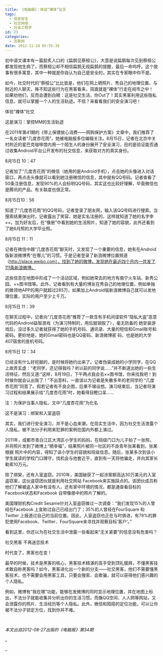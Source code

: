 ```yaml
---
title: 《电脑报》：体验“裸体”社交
tags:
  - 信息安全
  - 社交网络
  - 社会工程学
id: 23
categories:
  - 互联网
date: 2012-11-18 05:55:39
---
```


初中语文课本有一篇脍炙人口的《扁鹊见蔡桓公》，大意是说扁鹊每次见到蔡桓公都发现他生病了，而蔡桓公却不相信扁鹊无视扁鹊的提醒，最后一命呜呼。这个故事有很多寓意，其中一种就是你自认为自己是安全的，其实在专家眼中你不是。

如今，社交时代的“蔡桓公”比比皆是，他们在网上晒照片、秀自己的地理位置、与附近的人聊天，殊不知这些行为在黑客看来，简直就是“裸体”行走在闹市之中！ 如果劝他们，反而会遭到白眼：这是社交生活，你Out了！其实黑客利用这些隐私信息，就可以掌握一个人的生活轨迹。不信？来看看我们的安全演习吧！

体验“裸体”社交

这是演习：掌控MM的生活轨迹

在2011年第41期的《带上保镖放心消费——网购保护方案》文章中，我们推荐了一名女读者“几度杏花雨”，她被电脑报多位编辑关注。8月15日，记者在北京中关村附近的星巴克咖啡馆内用一个陌生人的身份展开了安全演习，目的是验证能否通过收集Android平台公开发布的社交信息，来获取对方的真实身份。

8月15日 10：47

记者加了“几度杏花雨”的微信（她用的是Android手机），点击她的头像进入对话窗口，再点击头像就可以看到她注册微信的信息，其中就有QQ号码。记者查看了50条注册信息，发现90%的人会标明QQ号码，其实这也比较好理解，毕竟微信也是腾讯的产品，有关联度也很正常。

8月15日10：56

知道了“几度杏花雨”的QQ号码，记者登录了朋友网，输入该QQ号码进行搜索。当搜索结果弹出时，记者露出了笑容，她是实名注册的，这样就知道了她的名字李××。加为好友后，在“像册”中看到她的生活照片，知道了她的容貌，此外还看到了她6月照的大学毕业照。

8月15日 11：11

记者在微信中跟“几度杏花雨”聊天时，又发现了一个重要的信息，她有在Android版新浪微博秀“在哪儿”的习惯。于是记者登录了新浪微博位置频道（http://place.weibo.com），找到了她的微博，发现她在最近四个月内一共发了111条新浪微博。

这些信息在地图中形成了一个活动区域，例如她常去的地方有南宁火车站、新秀公园、××图书馆等。此外，记者看到有大量的博友在秀自己的地理位置，例如单独的微领地APP的用户就超过285万，如果加上Android版新浪微博自己就可以发地理位置，实际的用户至少上千万。

8月15日 11：39

在聊天过程中，记者向“几度杏花雨”推荐了一款含有手机间谍软件“隐私大盗”恶意代码的Android益智游戏（为演习特制的，用后就销毁了），毫无防备的 她安装游戏后，没过多久记者就获得了她的手机号码、通讯录、大量的短信和Gmail账号和密码。更妙地是，她的Gmail密码也是QQ密码、新浪微博密 码，也是她的大学407宿舍的座机号码。

8月15日 12：34

已经没有什么好挖掘的，是时候将她约出来了。记者伪装成她的小学同学，在QQ上故弄玄虚：“老同学，还记得我吗？听以前的同学说……”并不断道出她的一些生 活特征，然后又道:“这样，8月19日，下午两点我会去××图书馆，你来找我吧！到时候你就会认出我了！”不出意料，一直误以为记者是失散多年的老同学的 “几度杏花雨”同意了。假若记者有不良企图，后果不堪设想。演习结束后，当记者将演习过程和结果展示给“几度杏花雨”时，她看得目瞪口呆……

注：为保护当事人隐私，文中“几度杏花雨”为化名

这不是演习：绑架和入室盗窃

其实，我们进行安全演习，并不是心血来潮，在现实生活中，因为社交生活泄露个人隐私，被不法分子利用来犯罪的案例在国内外都上演过。

2011年，成都市青白江区大湾区小学生的妈妈，在班级门口为儿子拍了一张照，并将照片发到了微博上“晒幸福”，结果照片被同一社区的不良青年张某看到，张某根据 照片中的内容，得知了该小学生的容貌和班级信息。随后，张某多次到该小学生就读的学校门口蹲守，找机会与他套近乎，直到有一天将他骗走，并向其家长勒索10万元。

除了绑架，还有入室盗窃。2010年，美国破获了一起涉案额高达30万美元的入室盗窃案，这伙盗窃团伙就是利用社交网站 Facebook来实施踩点的。该团伙成员称他们了解被盗人家中有没有人，还有家中环境的情况，都是通查看目标的Facebook状态和Facebook 自带像册中的照片了解的。

美国理财机构Credit Sesame针对入室盗窃做过一次调查：“我们发现15%的人曾经在Facebook 上宣称过自己已经出门了；35%的人曾经在FourSquare 和Twitter 上报道过自己的当前位置。因此，入室盗窃也正在与时俱进，有78%的罪犯使用Facebook、Twitter、FourSquare来寻找并观察目标‘客户’。”

看到这里，你还以为在社交生活中泄露一些看起来“无关紧要”的信息没有危害吗？

社交黑客 不再迷恋技术

时代变了，黑客也在变！

最早的时候，技术是黑客的核心，黑客技术精湛的高手受到顶礼膜拜，不懂黑客技术敢自称黑客吗？如今，黑客进化出一个新的分支——社交黑客，他们不需要懂黑客技术，也不需要会用黑客工具，只要会搜索、会欺骗，就可以获得他们感兴趣的个人隐私。

例如，微博有“我在哪”功能，能够在发微博的同时显示地理位置，并在地图上标出，不法分子就能收集并分析出你的生活习惯。而像QQ空间、人人网等网站，又会泄露你的照片、生活经历等个人隐私。此外，微信和陌陌的定位功能，可以让你被不法分子锁定方位，找到你并不难。

&nbsp;

_本文出自2012-08-27出版的《电脑报》第34期_

_

_